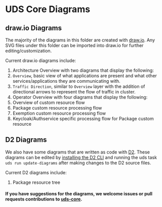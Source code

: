 # UDS Core Diagrams

## draw.io Diagrams

The majority of the diagrams in this folder are created with [draw.io](https://app.diagrams.net/). Any SVG files under this folder can be imported into draw.io for further editing/customization.

Current draw.io diagrams include:

1. Architecture Overview with two diagrams that display the following:
  1. `Overview`, basic view of what applications are present and what other services/applications they are communicating with.
  1. `Traffic Direction`, similar to `Overview` layer with the addition of directional arrows to represent the flow of traffic in cluster.
1. Operator Overview with four diagrams that display the following:
  1. Overview of custom resource flow
  1. Package custom resource processing flow
  1. Exemption custom resource processing flow
  1. Keycloak/Authservice specific processing flow for Package custom resource

## D2 Diagrams

We also have some diagrams that are written as code with [D2](https://d2lang.com/). These diagrams can be edited by [installing the D2 CLI](https://d2lang.com/tour/install) and running the uds task `uds run update-diagrams` after making changes to the D2 source files.

Current D2 diagrams include:
1. Package resource tree

#### If you have suggestions for the diagrams, we welcome issues or pull requests contributions to [uds-core](https://github.com/defenseunicorns/uds-core).
